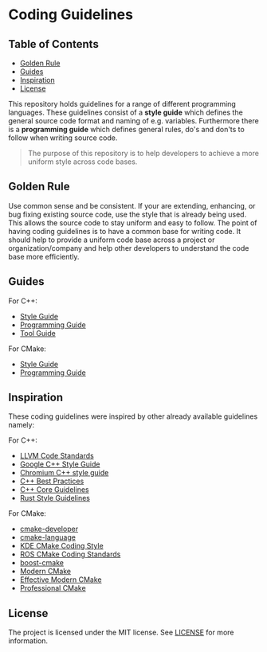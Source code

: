 # Coding Guidelines

## Table of Contents

* [Golden Rule](#golden-rule)
* [Guides](#guides)
* [Inspiration](#inspiration)
* [License](#license)

This repository holds guidelines for a range of different programming languages.
These guidelines consist of a **style guide** which defines the general source
code format and naming of e.g. variables. Furthermore there is a **programming
guide** which defines general rules, do's and don'ts to follow when writing
source code.

> The purpose of this repository is to help developers to achieve a more uniform
> style across code bases.

## Golden Rule

Use common sense and be consistent. If your are extending, enhancing, or bug
fixing existing source code, use the style that is already being used.
This allows the source code to stay uniform and easy to follow. The point of
having coding guidelines is to have a common base for writing code. It should
help to provide a uniform code base across a project or organization/company
and help other developers to understand the code base more efficiently.

## Guides

For C++:

- [Style Guide](cxx/style_guide.md)
- [Programming Guide](cxx/programming_guide.md)
- [Tool Guide](cxx/tool_guide.md)

For CMake:

- [Style Guide](cmake/style_guide.md)
- [Programming Guide](cmake/programming_guide.md)

## Inspiration

These coding guidelines were inspired by other already available guidelines
namely:

For C++:

- [LLVM Code Standards](https://llvm.org/docs/CodingStandards.html)
- [Google C++ Style Guide](https://google.github.io/styleguide/cppguide.html)
- [Chromium C++ style guide](https://chromium.googlesource.com/chromium/src/+/master/styleguide/c++/c++.md)
- [C++ Best Practices](https://lefticus.gitbooks.io/cpp-best-practices/content/)
- [C++ Core Guidelines](https://github.com/isocpp/CppCoreGuidelines/blob/master/CppCoreGuidelines.md)
- [Rust Style Guidelines](https://doc.rust-lang.org/1.12.0/style/README.html)

For CMake:

- [cmake-developer](https://cmake.org/cmake/help/latest/manual/cmake-developer.7.html)
- [cmake-language](https://cmake.org/cmake/help/latest/manual/cmake-language.7.html)
- [KDE CMake Coding Style](https://community.kde.org/Policies/CMake_Coding_Style)
- [ROS CMake Coding Standards](https://docs.ros.org/jade/api/catkin/html/user_guide/standards.html)
- [boost-cmake](https://github.com/boost-cmake/bcm/wiki/Cmake-best-practices-and-guidelines)
- [Modern CMake](https://cliutils.gitlab.io/modern-cmake/)
- [Effective Modern CMake](https://gist.github.com/mbinna/c61dbb39bca0e4fb7d1f73b0d66a4fd1)
- [Professional CMake](https://crascit.com/professional-cmake/)

## License

The project is licensed under the MIT license. See [LICENSE](LICENSE) for more information.
